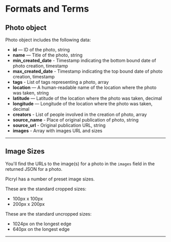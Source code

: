 # Formats and Terms

## Photo object

Photo object includes the following data:

- **id** — ID of the photo, string
- **name** — Title of the photo, string
- **min_created_date** - Timestamp indicating the bottom bound date of photo creation, timestamp
- **max_created_date** - Timestamp indicating the top bound date of photo creation, timestamp
- **tags** - List of tags representing a photo, array
- **location** — A human-readable name of the location where the photo was taken, string
- **latitude** — Latitude of the location where the photo was taken, decimal
- **longitude** — Longitude of the location where the photo was taken, decimal
- **creators** - List of people involved in the creation of photo, array
- **source_name** - Place of original publication of photo, string
- **source_url** - Original publication URL, string
- **images** - Array with images URL and sizes

***


## Image Sizes

You'll find the URLs to the image(s) for a photo in the `images` field in the returned JSON for a photo.

<!--**Important** - You must not alter the URLs returned by the API in any way. Instead, please use the `image_size` parameter to request the sizes your application needs.-->

Picryl has a number of preset image sizes.  

These are the standard cropped sizes:
- 100px x 100px
- 200px x 200px

These are the standard uncropped sizes:
- 1024px on the longest edge
- 640px on the longest edge
 

***

